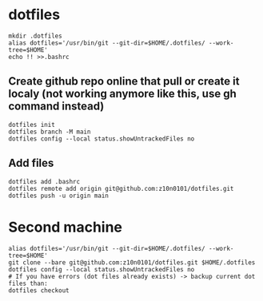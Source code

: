 # dotfiles

```
mkdir .dotfiles
alias dotfiles='/usr/bin/git --git-dir=$HOME/.dotfiles/ --work-tree=$HOME'
echo !! >>.bashrc
```

## Create github repo online that pull or create it localy (not working anymore like this, use gh command instead)
```
dotfiles init
dotfiles branch -M main
dotfiles config --local status.showUntrackedFiles no
```

## Add files
```
dotfiles add .bashrc
dotfiles remote add origin git@github.com:z10n0101/dotfiles.git
dotfiles push -u origin main
```

# Second machine

```
alias dotfiles='/usr/bin/git --git-dir=$HOME/.dotfiles/ --work-tree=$HOME'
git clone --bare git@github.com:z10n0101/dotfiles.git $HOME/.dotfiles
dotfiles config --local status.showUntrackedFiles no
# If you have errors (dot files already exists) -> backup current dot files than:
dotfiles checkout
```
